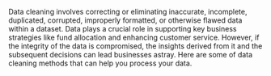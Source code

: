 Data cleaning involves correcting or eliminating inaccurate, incomplete, duplicated, corrupted, improperly formatted, or otherwise flawed data within a dataset.
Data plays a crucial role in supporting key business strategies like fund allocation and enhancing customer service. However, if the integrity of the data is compromised, the insights derived from it and the subsequent decisions can lead businesses astray.
Here are some of data cleaning methods that can help you process your data.
